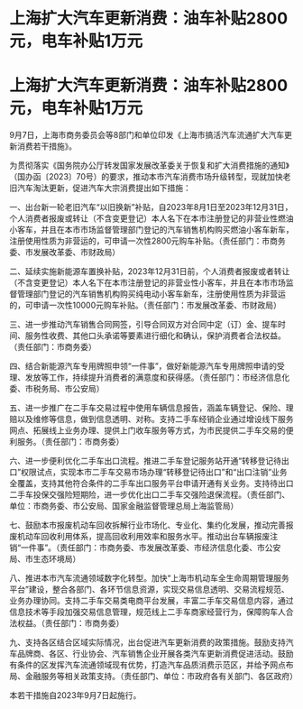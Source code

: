 # 上海扩大汽车更新消费：油车补贴2800元，电车补贴1万元

# 上海扩大汽车更新消费：油车补贴2800元，电车补贴1万元

9月7日，上海市商务委员会等8部门和单位印发《上海市搞活汽车流通扩大汽车更新消费若干措施》。

为贯彻落实《国务院办公厅转发国家发展改革委关于恢复和扩大消费措施的通知》（国办函〔2023〕70号）的要求，推动本市汽车消费市场升级转型，现就加快老旧汽车淘汰更新，促进汽车大宗消费提出如下措施：

一、出台新一轮老旧汽车“以旧换新”补贴，自2023年8月1日至2023年12月31日，个人消费者报废或转让（不含变更登记）本人名下在本市注册登记的非营业性燃油小客车，并且在本市市场监督管理部门登记的汽车销售机构购买燃油小客车新车，注册使用性质为非营运的，可申请一次性2800元购车补贴。（责任部门：市商务委、市发展改革委、市财政局）

二、延续实施新能源车置换补贴，2023年12月31日前，个人消费者报废或者转让（不含变更登记）本人名下在本市注册登记的非营业性小客车，并且在本市市场监督管理部门登记的汽车销售机构购买纯电动小客车新车，注册使用性质为非营运的，可申请一次性10000元购车补贴。（责任部门：市发展改革委、市财政局）

三、进一步推动汽车销售合同网签，引导合同双方对合同中定（订）金、提车时间、服务性收费、其他口头承诺等要素进行细化和确认，保护消费者合法权益。（责任部门：市商务委）

四、结合新能源汽车专用牌照申领“一件事”，做好新能源汽车专用牌照申请的受理、发放等工作，持续提升消费者的满意度和获得感。（责任部门：市经济信息化委、市税务局、市公安局）

五、进一步推广在二手车交易过程中使用车辆信息报告，涵盖车辆登记、保险、理赔以及维修等信息，做到信息透明、对称。支持二手车经销企业通过增设线下服务网点、拓展线上业务办理、提供上门收车服务等方式，为市民提供二手车交易的便利服务。（责任部门：市商务委）

六、进一步便利优化二手车出口流程。推进二手车登记服务站开通“转移登记待出口”权限试点，实现本市二手车交易市场办理“转移登记待出口”和“出口注销”业务全覆盖，支持其他符合条件的二手车出口服务平台申请开通有关业务。支持待出口二手车投保交强险短期险，进一步优化出口二手车交强险退保流程。（责任部门、单位：市商务委、市公安局、国家金融监督管理总局上海监管局）

七、鼓励本市报废机动车回收拆解行业市场化、专业化、集约化发展，推动完善报废机动车回收利用体系，提高回收利用效率和服务水平。推动出台车辆报废注销“一件事”。（责任部门：市商务委、市发展改革委、市经济信息化委、市公安局、市生态环境局）

八、推进本市汽车流通领域数字化转型。加快“上海市机动车全生命周期管理服务平台”建设，整合各部门、各环节信息资源，实现交易信息透明、交易流程规范、业务办理协同。支持二手车交易类电商平台发展，丰富二手车交易信息内容，通过信息技术等手段加强交易信息管理，规范线上二手车商家经营行为，保障购车人合法权益。（责任部门：市商务委）

九、支持各区结合区域实际情况，出台促进汽车更新消费的政策措施。鼓励支持汽车品牌商、各区、行业协会、汽车销售企业开展各类汽车更新消费促进活动。鼓励有条件的区发挥汽车流通领域现有优势，打造汽车品质消费示范区，并给予网点布局、金融服务等相关政策支持。（责任部门、单位：市政府各有关部门、各区政府）

本若干措施自2023年9月7日起施行。

